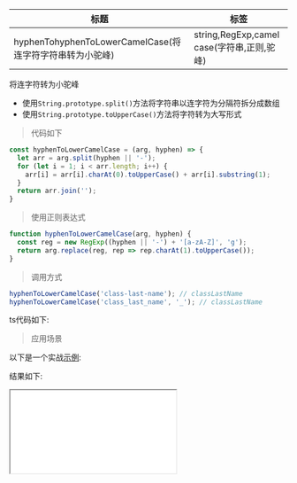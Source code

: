| 标题                                             | 标签                                       |
| ------------------------------------------------ | ------------------------------------------ |
| hyphenTohyphenToLowerCamelCase(将连字符字符串转为小驼峰) | string,RegExp,camel case(字符串,正则,驼峰) |

将连字符转为小驼峰

- 使用`String.prototype.split()`方法将字符串以连字符为分隔符拆分成数组
- 使用`String.prototype.toUpperCase()`方法将字符转为大写形式

> 代码如下

```js
const hyphenToLowerCamelCase = (arg, hyphen) => {
  let arr = arg.split(hyphen || '-');
  for (let i = 1; i < arr.length; i++) {
    arr[i] = arr[i].charAt(0).toUpperCase() + arr[i].substring(1);
  }
  return arr.join('');
}
```

> 使用正则表达式

```js
function hyphenToLowerCamelCase(arg, hyphen) {
  const reg = new RegExp((hyphen || '-') + '[a-zA-Z]', 'g');
  return arg.replace(reg, rep => rep.charAt(1).toUpperCase());
}
```

> 调用方式

```js
hyphenToLowerCamelCase('class-last-name'); // classLastName
hyphenToLowerCamelCase('class_last_name', '_'); // classLastName
```

ts代码如下:

<div class="code-editor" data-url="codes/javascript/ts/hyphen-to-lower-camel-case.ts" data-language="typescript"></div>

> 应用场景

以下是一个实战<a href="codes/javascript/html/hyphen-to-lower-camel-case.html" target="_blank" rel="noopener noreferrer">示例</a>:

<div class="code-editor" data-url="codes/javascript/html/hyphen-to-lower-camel-case.html" data-language="html"></div>

结果如下:

<iframe src="codes/javascript/html/hyphen-to-lower-camel-case.html"></iframe>

